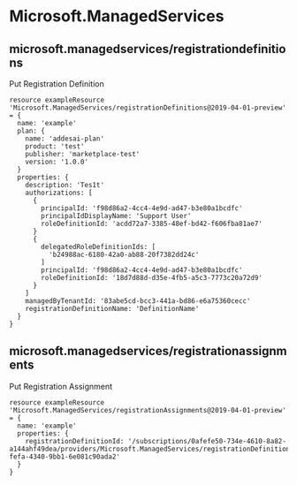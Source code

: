 # Microsoft.ManagedServices

## microsoft.managedservices/registrationdefinitions

Put Registration Definition
```bicep
resource exampleResource 'Microsoft.ManagedServices/registrationDefinitions@2019-04-01-preview' = {
  name: 'example'
  plan: {
    name: 'addesai-plan'
    product: 'test'
    publisher: 'marketplace-test'
    version: '1.0.0'
  }
  properties: {
    description: 'Tes1t'
    authorizations: [
      {
        principalId: 'f98d86a2-4cc4-4e9d-ad47-b3e80a1bcdfc'
        principalIdDisplayName: 'Support User'
        roleDefinitionId: 'acdd72a7-3385-48ef-bd42-f606fba81ae7'
      }
      {
        delegatedRoleDefinitionIds: [
          'b24988ac-6180-42a0-ab88-20f7382dd24c'
        ]
        principalId: 'f98d86a2-4cc4-4e9d-ad47-b3e80a1bcdfc'
        roleDefinitionId: '18d7d88d-d35e-4fb5-a5c3-7773c20a72d9'
      }
    ]
    managedByTenantId: '83abe5cd-bcc3-441a-bd86-e6a75360cecc'
    registrationDefinitionName: 'DefinitionName'
  }
}
```

## microsoft.managedservices/registrationassignments

Put Registration Assignment
```bicep
resource exampleResource 'Microsoft.ManagedServices/registrationAssignments@2019-04-01-preview' = {
  name: 'example'
  properties: {
    registrationDefinitionId: '/subscriptions/0afefe50-734e-4610-8a82-a144ahf49dea/providers/Microsoft.ManagedServices/registrationDefinitions/26c128c2-fefa-4340-9bb1-6e081c90ada2'
  }
}
```
